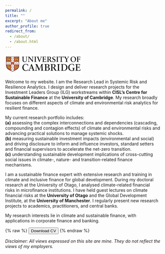 ```yaml
---
permalink: /
title: ""
excerpt: "About me"
author_profile: true
redirect_from: 
  - /about/
  - /about.html
---
```

![](../images/cam_logo.jpg)

Welcome to my website. I am the Research Lead in Systemic Risk and Resilience Analytics. I design and deliver research projects for the Investment Leaders Group (ILG) workstreams within **CISL’s Centre for Sustainable Finance** at the **University of Cambridge**. My research broadly focuses on different aspects of climate and environmental risk analytics for resilient finance.

My current research portfolio includes:\
**(a)** assessing the complex interconnections and dependencies (cascading, compounding and contagion effects) of climate and environmental risks and advancing practical solutions to manage systemic shocks.\
**(b)** measuring sustainable investment impacts (environmental and social) and driving disclosure to inform and influence investors, standard setters and financial supervisors to accelerate the net-zero transition.\
**(c)** understanding sustainable development implications of cross-cutting social issues in climate-, nature- and transition-related finance mechanisms.

I am a sustainable finance expert with extensive research and training in climate and inclusive finance for global development. During my doctoral research at the University of Otago, I analysed climate-related financial risks in microfinance institutions. I have held guest lectures on climate financial risks at the **University of Otago** and the Global Development Institute, at the **University of Manchester**. I regularly present new research projects to academics, practitioners, and central banks.

My research interests lie in climate and sustainable finance, with applications in corporate finance and banking.

{% raw %}
<button onclick="window.open('/files/IFTEKHAR_CV.pdf')">Download CV</button>
{% endraw %}

*Disclaimer: All views expressed on this site are mine. They do not reflect the views of my employers.*
